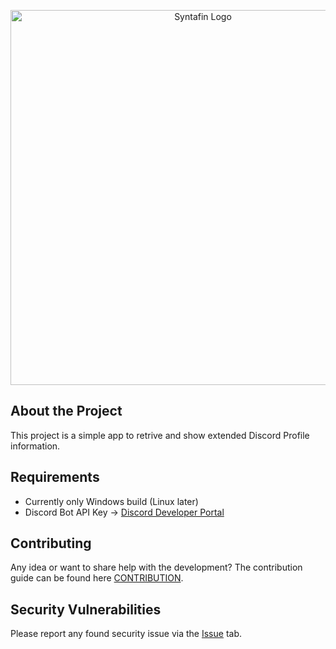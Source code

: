 <p align="center"><a href="https://syntafin.dev" target="_blank"><img src="https://share.syntafin.de/github/dev_slogan.png" width="600" alt="Syntafin Logo"></a></p>

## About the Project

This project is a simple app to retrive and show extended Discord Profile information.

## Requirements

* Currently only Windows build (Linux later)
* Discord Bot API Key -> [Discord Developer Portal](https://discord.dev)

## Contributing

Any idea or want to share help with the development? The contribution guide can be found here [CONTRIBUTION](https://laravel.com/docs/contributions).

## Security Vulnerabilities

Please report any found security issue via the [Issue](/issues) tab.
